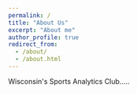 ```yaml
---
permalink: /
title: "About Us"
excerpt: "About me"
author_profile: true
redirect_from: 
  - /about/
  - /about.html
---
```


Wisconsin's Sports Analytics Club.....
